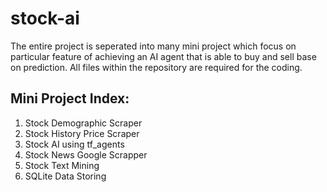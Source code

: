 # stock-ai
The entire project is seperated into many mini project which focus on particular feature of achieving an AI agent that is able to buy and sell base on prediction. All files within the repository are required for the coding.
  
## Mini Project Index:
1. Stock Demographic Scraper
2. Stock History Price Scraper
3. Stock AI using tf_agents
4. Stock News Google Scrapper
5. Stock Text Mining
6. SQLite Data Storing

